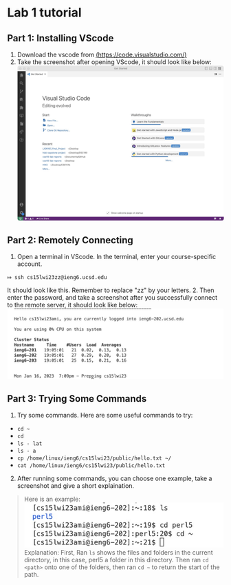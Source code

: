 # Lab 1 tutorial 

## Part 1: Installing VScode
1. Download the vscode from [(https://code.visualstudio.com/)](https://code.visualstudio.com/)
2. Take the screenshot after opening VScode, it should look like below: \
![Image](vscode.jpg)

## Part 2: Remotely Connecting
1. Open a terminal in VScode. In the terminal, enter your course-specific account. 
```
⤇ ssh cs15lwi23zz@ieng6.ucsd.edu
``` 
It should look like this. Remember to replace "zz" by your letters.
2. Then enter the password, and take a screenshot after you successfully connect to the remote server, it should look like below: \
![Image](remote_server.jpg)


## Part 3: Trying Some Commands
1. Try some commands. Here are some useful commands to try: 

*  `cd ~`
*  `cd`
*  `ls - lat`
*  `ls - a`
*  `cp /home/linux/ieng6/cs15lwi23/public/hello.txt ~/`
*  `cat /home/linux/ieng6/cs15lwi23/public/hello.txt`

2. After running some commands, you can choose one example, take a screenshot and give a short explaination. 

> Here is an example: \
> ![Image](command_example.jpg) \
> Explanation: First, Ran `ls` shows the files and folders in the current directory, in this case, perl5 a folder in this directory. Then ran `cd <path>` onto one of the folders, then ran `cd ~` to return the start of the path.  


